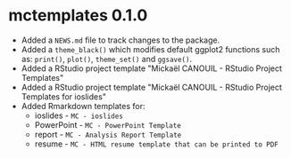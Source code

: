 # mctemplates 0.1.0

* Added a `NEWS.md` file to track changes to the package.
* Added a `theme_black()` which modifies default ggplot2 functions 
    such as: `print()`, `plot()`, `theme_set()` and `ggsave()`.
* Added a RStudio project template "Mickaël CANOUIL - RStudio Project Templates"
* Added a RStudio project template "Mickaël CANOUIL - RStudio Project Templates for ioslides"
* Added Rmarkdown templates for:
    - ioslides - `MC - ioslides`
    - PowerPoint - `MC - PowerPoint Template`
    - report - `MC - Analysis Report Template`
    - resume - `MC - HTML resume template that can be printed to PDF`
